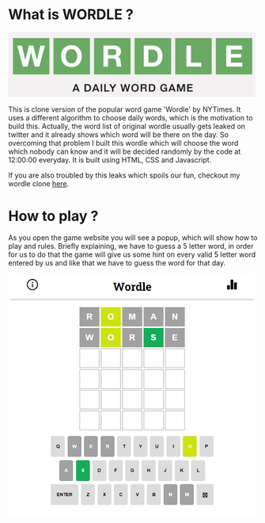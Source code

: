 # What is WORDLE ?
<img src="https://github.com/Pushpendra766/wordle-javascript/blob/main/img/wordle.jpg" data-canonical-src="https://github.com/RocketChat/Rocket.Chat.Artwork/raw/master/Logos/2020/png/logo-horizontal-red.png" width="500" />

This is clone version of the popular word game 'Wordle' by NYTimes. It uses a different algorithm to choose daily words, which is the motivation to build this. Actually, the word list of original wordle usually gets leaked on twitter and it already shows which word will be there on the day. So overcoming that problem I built this wordle which will choose the word which nobody can know and it will be decided randomly by the code at 12:00:00 everyday. It is built using HTML, CSS and Javascript.

If you are also troubled by this leaks which spoils our fun, checkout my wordle clone [here](https://wordle766.netlify.app/).

# How to play ?
As you open the game website you will see a popup, which will show how to play and rules. 
Briefly explaining, we have to guess a 5 letter word, in order for us to do that the game will give us some hint on every valid 5 letter word entered by us and like that we have to guess the word for that day.

<img src="https://github.com/Pushpendra766/wordle-javascript/blob/main/img/wordleimage.png" data-canonical-src="https://github.com/RocketChat/Rocket.Chat.Artwork/raw/master/Logos/2020/png/logo-horizontal-red.png" width="500" />

